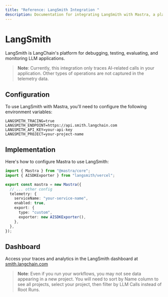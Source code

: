 ```yaml
---
title: "Reference: LangSmith Integration "
description: Documentation for integrating LangSmith with Mastra, a platform for debugging, testing, evaluating, and monitoring LLM applications.
---
```


# LangSmith

LangSmith is LangChain's platform for debugging, testing, evaluating, and monitoring LLM applications.

> **Note**: Currently, this integration only traces AI-related calls in your application. Other types of operations are not captured in the telemetry data.

## Configuration

To use LangSmith with Mastra, you'll need to configure the following environment variables:

```env
LANGSMITH_TRACING=true
LANGSMITH_ENDPOINT=https://api.smith.langchain.com
LANGSMITH_API_KEY=your-api-key
LANGSMITH_PROJECT=your-project-name
```

## Implementation

Here's how to configure Mastra to use LangSmith:

```typescript
import { Mastra } from "@mastra/core";
import { AISDKExporter } from "langsmith/vercel";

export const mastra = new Mastra({
  // ... other config
  telemetry: {
    serviceName: "your-service-name",
    enabled: true,
    export: {
      type: "custom",
      exporter: new AISDKExporter(),
    },
  },
});
```

## Dashboard

Access your traces and analytics in the LangSmith dashboard at [smith.langchain.com](https://smith.langchain.com)

> **Note**: Even if you run your workflows, you may not see data appearing in a new project. You will need to sort by Name column to see all projects, select your project, then filter by LLM Calls instead of Root Runs.
